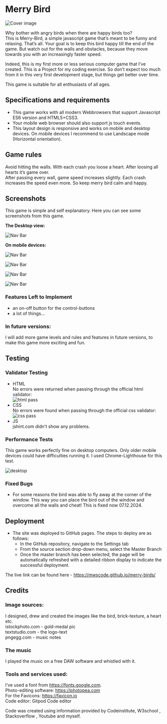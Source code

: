 # Merry Bird

![Cover image](https://mwscode.github.io/merry-birds/doc_assets/cover.webp)

Why bother with angry birds when there are happy birds too?  
This is Merry-Bird, a simple javascript game that’s meant to be funny and relaxing. That’s all.
Your goal is to keep this bird happy till the end of the game. But watch out for the walls and obstacles, because they move towards you with an increasingly faster speed.

Indeed, this is my first more or less serious computer game that I’ve created. This is a Project for my coding exercise. So don’t expect too much from it in this very first development stage, but things get better over time.

This game is suitable for all enthusiasts of all ages.

## Specifications and requirements

- This game works with all modern Webbrowsers that support Javascript ES6 version and HTML5+CSS3.
- Your mobile web browser should also support js touch events.
- This layout design is responsive and works on mobile and desktop devices. On mobile devices I recommend to use Landscape mode (Horizontal orientation).

## Game rules 

Avoid hitting the walls. With each crash you loose a heart.   After loosing all hearts it’s game over.  
After passing every wall, game speed increases slightly.  Each crash increases the speed even more.
So keep merry bird calm and happy.

## Screenshots

This game is simple and self explanatory. Here you can see some screenshots from this game.

__The Desktop view:__

![Nav Bar](https://mwscode.github.io/merry-birds/doc_assets/dekstop-view.jpeg)

__On mobile devices:__

![Nav Bar](https://mwscode.github.io/merry-birds/doc_assets/mobile-view.png)

![Nav Bar](https://mwscode.github.io/merry-birds/doc_assets/start-message.jpeg)

![Nav Bar](https://mwscode.github.io/merry-birds/doc_assets/hit-message.jpeg)

![Nav Bar](https://mwscode.github.io/merry-birds/doc_assets/won-message.jpeg)

### Features Left to Implement

- an on-off button for the control-buttons
- a lot of things...

### In future versions:
I will add more game levels and rules and features in future versions, to make this game more exciting and fun. 

## Testing 

### Validator Testing 

- HTML  
No errors were returned when passing through the official html validator:   
![html pass](https://mwscode.github.io/merry-birds/doc_assets/html-valid.png)
- CSS  
No errors were found when passing through the official  css validator:  
![css pass](https://mwscode.github.io/merry-birds/doc_assets/css-valid.png)
- JS  
jshint.com didn't show any problems.

### Performance Tests

This game works perfectly fine on desktop computers. Only older mobile devices could have difficulties running it. 
I used Chrome-Lighthouse for this test.  

![desktop](https://mwscode.github.io/merry-birds/doc_assets/lighthouse-desktop.png)

### Fixed Bugs

- For some reasons the bird was able to fly away at the corner of the window. This way you can place the bird out of the window and overcome all the walls and cheat! This is fixed now 07.12.2024.

## Deployment 

- The site was deployed to GitHub pages. The steps to deploy are as follows: 
  - In the GitHub repository, navigate to the Settings tab 
  - From the source section drop-down menu, select the Master Branch
  - Once the master branch has been selected, the page will be automatically refreshed with a detailed ribbon display to indicate the successful deployment. 

The live link can be found here - https://mwscode.github.io/merry-birds/


## Credits 

### Image sources: 
I designed, drew and created the images like the bird, brick-texture, a heart etc.  
istockphoto.com - gold-medal pic  
textstudio.com - the logo-text  
pngegg.com - music notes


### The music
I played the music on a free DAW software and whistled with it.

### Tools and services used:
I’ve used a font from https://fonts.google.com.   
Photo-editing software: https://photopea.com  
For the Favicons: https://favicon.io   
Code editor: Gitpod Code editor  

Code was created using information provided by Codeinstitute, W3school , Stackoverflow , Youtube and myself.

